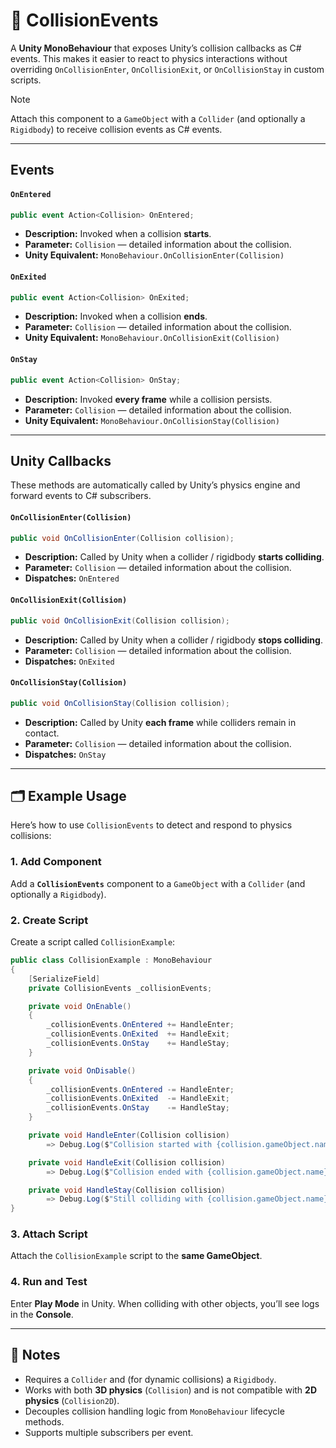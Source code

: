 # 🧩 CollisionEvents

A **Unity MonoBehaviour** that exposes Unity’s collision callbacks as C# events. This makes it easier to react to physics interactions without overriding `OnCollisionEnter`, `OnCollisionExit`, or `OnCollisionStay` in custom scripts.

> [!NOTE]  
> Attach this component to a `GameObject` with a `Collider` (and optionally a `Rigidbody`) to receive collision events as C# events.

---

## Events

#### `OnEntered`
```csharp
public event Action<Collision> OnEntered;
```
- **Description:** Invoked when a collision **starts**.
- **Parameter:** `Collision` — detailed information about the collision.
- **Unity Equivalent:** `MonoBehaviour.OnCollisionEnter(Collision)`

#### `OnExited`
```csharp
public event Action<Collision> OnExited;
```
- **Description:** Invoked when a collision **ends**.
- **Parameter:** `Collision` — detailed information about the collision.
- **Unity Equivalent:** `MonoBehaviour.OnCollisionExit(Collision)`

#### `OnStay`
```csharp
public event Action<Collision> OnStay;
```
- **Description:** Invoked **every frame** while a collision persists.
- **Parameter:** `Collision` — detailed information about the collision.
- **Unity Equivalent:** `MonoBehaviour.OnCollisionStay(Collision)`

---

## Unity Callbacks

These methods are automatically called by Unity’s physics engine and forward events to C# subscribers.

#### `OnCollisionEnter(Collision)`
```csharp
public void OnCollisionEnter(Collision collision);
```
- **Description:** Called by Unity when a collider / rigidbody **starts colliding**.
- **Parameter:** `Collision` — detailed information about the collision.
- **Dispatches:** `OnEntered`

#### `OnCollisionExit(Collision)`
```csharp
public void OnCollisionExit(Collision collision);
```
- **Description:** Called by Unity when a collider / rigidbody **stops colliding**.
- **Parameter:** `Collision` — detailed information about the collision.
- **Dispatches:** `OnExited`

#### `OnCollisionStay(Collision)`
```csharp
public void OnCollisionStay(Collision collision);
```
- **Description:** Called by Unity **each frame** while colliders remain in contact.
- **Parameter:** `Collision` — detailed information about the collision.
- **Dispatches:** `OnStay`

---

## 🗂 Example Usage
Here’s how to use `CollisionEvents` to detect and respond to physics collisions:

### 1. Add Component
Add a **`CollisionEvents`** component to a `GameObject` with a `Collider` (and optionally a `Rigidbody`).

### 2. Create Script
Create a script called `CollisionExample`:

```csharp
public class CollisionExample : MonoBehaviour
{
    [SerializeField]
    private CollisionEvents _collisionEvents;

    private void OnEnable()
    {
        _collisionEvents.OnEntered += HandleEnter;
        _collisionEvents.OnExited  += HandleExit;
        _collisionEvents.OnStay    += HandleStay;
    }

    private void OnDisable()
    {
        _collisionEvents.OnEntered -= HandleEnter;
        _collisionEvents.OnExited  -= HandleExit;
        _collisionEvents.OnStay    -= HandleStay;
    }

    private void HandleEnter(Collision collision)
        => Debug.Log($"Collision started with {collision.gameObject.name}");

    private void HandleExit(Collision collision)
        => Debug.Log($"Collision ended with {collision.gameObject.name}");

    private void HandleStay(Collision collision)
        => Debug.Log($"Still colliding with {collision.gameObject.name}");
}
```

### 3. Attach Script
Attach the `CollisionExample` script to the **same GameObject**.

### 4. Run and Test
Enter **Play Mode** in Unity. When colliding with other objects, you’ll see logs in the **Console**.

---

## 📝 Notes
- Requires a `Collider` and (for dynamic collisions) a `Rigidbody`.
- Works with both **3D physics** (`Collision`) and is not compatible with **2D physics** (`Collision2D`).
- Decouples collision handling logic from `MonoBehaviour` lifecycle methods.
- Supports multiple subscribers per event.